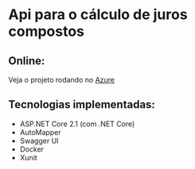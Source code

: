 # Api para o cálculo de juros compostos


## Online:

Veja o projeto rodando no <a href="https://calctestsoftplayer.azurewebsites.net/swagger/" target="_blank">Azure</a>

## Tecnologias implementadas:

- ASP.NET Core 2.1 (com .NET Core)
- AutoMapper
- Swagger UI
- Docker
- Xunit
